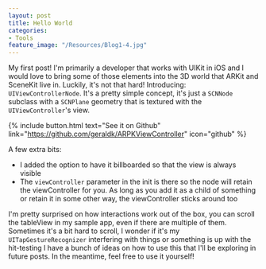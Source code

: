 ```yaml
---
layout: post
title: Hello World
categories:
- Tools
feature_image: "/Resources/Blog1-4.jpg"
---
```


My first post! I'm primarily a developer that works with UIKit in iOS and I would love to bring some of those elements into the 3D world that ARKit and SceneKit live in. Luckily, it's not that hard! Introducing: `UIViewControllerNode`. It's a pretty simple concept, it's just a `SCNNode` subclass with a `SCNPlane` geometry that is textured with the `UIViewController`'s view. 

{% include button.html text="See it on Github" link="https://github.com/geraldk/ARPKViewController" icon="github" %}

A few extra bits:
- I added the option to have it billboarded so that the view is always visible
- The `viewController` parameter in the init is there so the node will retain the viewController for you. As long as you add it as a child of something or retain it in some other way, the viewController sticks around too

I'm pretty surprised on how interactions work out of the box, you can scroll the tableView in my sample app, even if there are multiple of them. Sometimes it's a bit hard to scroll, I wonder if it's my `UITapGestureRecognizer` interfering with things or something is up with the hit-testing
I have a bunch of ideas on how to use this that I'll be exploring in future posts. In the meantime, feel free to use it yourself!
